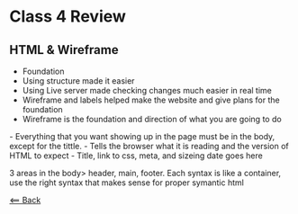 # Class 4 Review  


## HTML & Wireframe  

- Foundation
- Using structure made it easier
- Using Live server made checking changes much easier in real time
- Wireframe and labels helped make the website and give plans for the foundation 
- Wireframe is the foundation and direction of what you are going to do

 <body> - Everything that you want showing up in the page must be in the body, except for the tittle.
<!DOCTYPE html> - Tells the browser what it is reading and the version of HTML to expect
<head> - Title, link to css, meta, and sizeing date goes here

3 areas in the body> header, main, footer. Each syntax is like a container, use the right syntax that makes sense for proper symantic html

[<== Back](../README.md)
